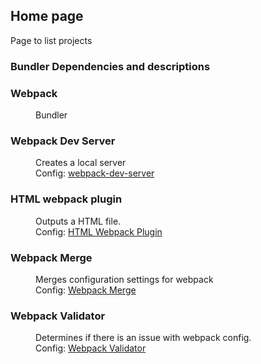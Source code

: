 ## Home page

Page to list projects

### Bundler Dependencies and descriptions 

<dl>
  <dt><h3>Webpack</h3></dt>
  <dd>Bundler</dd>

  <dt><h3>Webpack Dev Server</h3></dt>
  <dd>Creates a local server</dd>
  <dd>Config: <a href="http://webpack.github.io/docs/webpack-dev-server.html#webpack-dev-server-cli">webpack-dev-server</a></dd>
  
  <dt><h3>HTML webpack plugin</h3></dt>
  <dd>Outputs a HTML file.</dd>
  <dd>Config: <a href="https://github.com/ampedandwired/html-webpack-plugin">HTML Webpack Plugin</a></dd>

  <dt><h3>Webpack Merge</h3></dt>
  <dd>Merges configuration settings for webpack</dd>
  <dd>Config: <a href="https://github.com/survivejs/webpack-merge">Webpack Merge</a></dd>

  <dt><h3>Webpack Validator</h3></dt>
  <dd>Determines if there is an issue with webpack config.</dd>
  <dd>Config: <a href="https://github.com/js-dxtools/webpack-validator">Webpack Validator</a></dd>
</dl>

